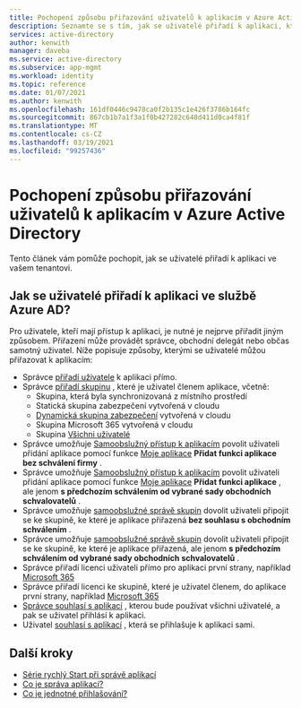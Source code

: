 ```yaml
---
title: Pochopení způsobu přiřazování uživatelů k aplikacím v Azure Active Directory
description: Seznamte se s tím, jak se uživatelé přiřadí k aplikaci, která používá Azure Active Directory pro správu identit.
services: active-directory
author: kenwith
manager: daveba
ms.service: active-directory
ms.subservice: app-mgmt
ms.workload: identity
ms.topic: reference
ms.date: 01/07/2021
ms.author: kenwith
ms.openlocfilehash: 161df0446c9478ca0f2b135c1e426f3786b164fc
ms.sourcegitcommit: 867cb1b7a1f3a1f0b427282c648d411d0ca4f81f
ms.translationtype: MT
ms.contentlocale: cs-CZ
ms.lasthandoff: 03/19/2021
ms.locfileid: "99257436"
---
```

# <a name="understand-how-users-are-assigned-to-apps-in-azure-active-directory"></a>Pochopení způsobu přiřazování uživatelů k aplikacím v Azure Active Directory
Tento článek vám pomůže pochopit, jak se uživatelé přiřadí k aplikaci ve vašem tenantovi.

## <a name="how-do-users-get-assigned-to-an-application-in-azure-ad"></a>Jak se uživatelé přiřadí k aplikaci ve službě Azure AD?
Pro uživatele, kteří mají přístup k aplikaci, je nutné je nejprve přiřadit jiným způsobem. Přiřazení může provádět správce, obchodní delegát nebo občas samotný uživatel. Níže popisuje způsoby, kterými se uživatelé můžou přiřazovat k aplikacím:

*  Správce [přiřadí uživatele](./assign-user-or-group-access-portal.md) k aplikaci přímo.
*  Správce [přiřadí skupinu](./assign-user-or-group-access-portal.md) , které je uživatel členem aplikace, včetně:
    * Skupina, která byla synchronizovaná z místního prostředí
    * Statická skupina zabezpečení vytvořená v cloudu
    * [Dynamická skupina zabezpečení](../enterprise-users/groups-dynamic-membership.md) vytvořená v cloudu
    * Skupina Microsoft 365 vytvořená v cloudu
    * Skupina [Všichni uživatelé](../fundamentals/active-directory-groups-create-azure-portal.md)
*  Správce umožňuje [Samoobslužný přístup k aplikacím](./manage-self-service-access.md) povolit uživateli přidání aplikace pomocí funkce [Moje aplikace](../user-help/my-apps-portal-end-user-access.md) **Přidat funkci aplikace** **bez schválení firmy** .
*  Správce umožňuje [Samoobslužný přístup k aplikacím](./manage-self-service-access.md) povolit uživateli přidání aplikace pomocí funkce [Moje aplikace](../user-help/my-apps-portal-end-user-access.md) **Přidat funkci aplikace** , ale jenom **s předchozím schválením od vybrané sady obchodních schvalovatelů** .
*  Správce umožňuje [samoobslužné správě skupin](../enterprise-users/groups-self-service-management.md) dovolit uživateli připojit se ke skupině, ke které je aplikace přiřazená **bez souhlasu s obchodním schválením** .
*  Správce umožňuje [samoobslužné správě skupin](../enterprise-users/groups-self-service-management.md) dovolit uživateli připojit se ke skupině, ke které je aplikace přiřazená, ale jenom **s předchozím schválením od vybrané sady obchodních schvalovatelů** .
*  Správce přiřadí licenci uživateli přímo pro aplikaci první strany, například [Microsoft 365](https://products.office.com/)
*  Správce přiřadí licenci ke skupině, které je uživatel členem, do aplikace první strany, například [Microsoft 365](https://products.office.com/)
*  [Správce souhlasí s aplikací](../develop/howto-convert-app-to-be-multi-tenant.md) , kterou bude používat všichni uživatelé, a pak se uživatel přihlásí k aplikaci.
* Uživatel [souhlasí s aplikací](../develop/howto-convert-app-to-be-multi-tenant.md) , která se přihlašuje k aplikaci sami.

## <a name="next-steps"></a>Další kroky
* [Série rychlý Start při správě aplikací](view-applications-portal.md)
* [Co je správa aplikací?](what-is-application-management.md)
* [Co je jednotné přihlašování?](what-is-single-sign-on.md)